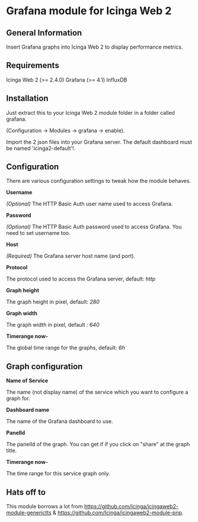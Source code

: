 # Grafana module for Icinga Web 2

## General Information

Insert Grafana graphs into Icinga Web 2 to display performance metrics.

## Requirements

Icinga Web 2 (>= 2.4.0)
Grafana (>= 4.1)
InfluxDB

## Installation

Just extract this to your Icinga Web 2 module folder in a folder called grafana.

(Configuration -> Modules -> grafana -> enable).

Import the 2 json files into your Grafana server. The default dashboard must be named 'icinga2-default'!.

## Configuration

There are various configuration settings to tweak how the module behaves.

**Username**

*(Optional)* The HTTP Basic Auth user name used to access Grafana. 

**Password**

*(Optional)* The HTTP Basic Auth password used to access Grafana. You need to set username too.

**Host**

*(Required)* The Grafana server host name (and port).

**Protocol**

The protocol used to access the Grafana server, default: *http*

**Graph height**

The graph height in pixel, default: *280*

**Graph width**

The graph width in pixel, default : *640*

**Timerange now-**

The global time range for the graphs, default: *6h*

## Graph configuration

**Name of Service**

The name (not display name) of the service which you want to configure a graph for.

**Dashboard name**

The name of the Grafana dashboard to use.

**PanelId**

The panelId of the graph. You can get if if you click on "share" at the graph title.

**Timerange now-**

The time range for this service graph only.


## Hats off to

This module borrows a lot from https://github.com/Icinga/icingaweb2-module-generictts & https://github.com/Icinga/icingaweb2-module-pnp.


